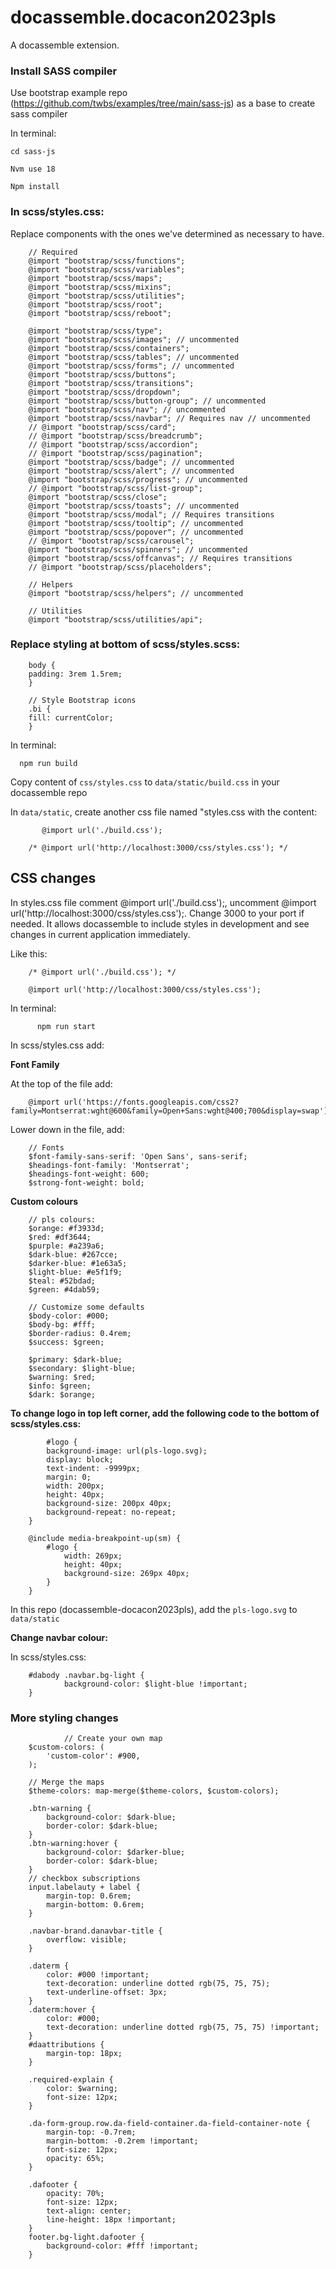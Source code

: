 # docassemble.docacon2023pls

A docassemble extension.

### Install SASS compiler 

Use bootstrap example repo (https://github.com/twbs/examples/tree/main/sass-js) as a base to create sass compiler 

In terminal: 
    
    cd sass-js

    Nvm use 18

    Npm install 
  
### In scss/styles.css:

Replace components with the ones we've determined as necessary to have.

        // Required
        @import "bootstrap/scss/functions";
        @import "bootstrap/scss/variables";
        @import "bootstrap/scss/maps";
        @import "bootstrap/scss/mixins";
        @import "bootstrap/scss/utilities";
        @import "bootstrap/scss/root";
        @import "bootstrap/scss/reboot";

        @import "bootstrap/scss/type";
        @import "bootstrap/scss/images"; // uncommented
        @import "bootstrap/scss/containers";
        @import "bootstrap/scss/tables"; // uncommented
        @import "bootstrap/scss/forms"; // uncommented
        @import "bootstrap/scss/buttons";
        @import "bootstrap/scss/transitions";
        @import "bootstrap/scss/dropdown";
        @import "bootstrap/scss/button-group"; // uncommented
        @import "bootstrap/scss/nav"; // uncommented
        @import "bootstrap/scss/navbar"; // Requires nav // uncommented
        // @import "bootstrap/scss/card";
        // @import "bootstrap/scss/breadcrumb";
        // @import "bootstrap/scss/accordion";
        // @import "bootstrap/scss/pagination";
        @import "bootstrap/scss/badge"; // uncommented
        @import "bootstrap/scss/alert"; // uncommented
        @import "bootstrap/scss/progress"; // uncommented
        // @import "bootstrap/scss/list-group";
        @import "bootstrap/scss/close";
        @import "bootstrap/scss/toasts"; // uncommented
        @import "bootstrap/scss/modal"; // Requires transitions
        @import "bootstrap/scss/tooltip"; // uncommented
        @import "bootstrap/scss/popover"; // uncommented
        // @import "bootstrap/scss/carousel";
        @import "bootstrap/scss/spinners"; // uncommented
        @import "bootstrap/scss/offcanvas"; // Requires transitions
        // @import "bootstrap/scss/placeholders";

        // Helpers
        @import "bootstrap/scss/helpers"; // uncommented

        // Utilities
        @import "bootstrap/scss/utilities/api";
      

### Replace styling at bottom of scss/styles.scss: 

        body {
        padding: 3rem 1.5rem;
        }

        // Style Bootstrap icons
        .bi {
        fill: currentColor;
        }


In terminal: 

      npm run build
      
Copy content of ``css/styles.css`` to ``data/static/build.css`` in your docassemble repo

In ``data/static``, create another css file named "styles.css with the content: 

           @import url('./build.css');

        /* @import url('http://localhost:3000/css/styles.css'); */
        

## CSS changes
In styles.css file comment @import url('./build.css');, uncomment @import url('http://localhost:3000/css/styles.css');. Change 3000 to your port if needed. It allows docassemble to include styles in development and see changes in current application immediately.

Like this: 


        /* @import url('./build.css'); */

        @import url('http://localhost:3000/css/styles.css'); 

In terminal: 
        
          npm run start 

In scss/styles.css add:

**Font Family**

At the top of the file add: 

        @import url('https://fonts.googleapis.com/css2?family=Montserrat:wght@600&family=Open+Sans:wght@400;700&display=swap');
        
 Lower down in the file, add: 
 
        // Fonts
        $font-family-sans-serif: 'Open Sans', sans-serif;
        $headings-font-family: 'Montserrat';
        $headings-font-weight: 600;
        $strong-font-weight: bold;

**Custom colours**

        // pls colours:
        $orange: #f3933d;
        $red: #df3644;
        $purple: #a239a6;
        $dark-blue: #267cce;
        $darker-blue: #1e63a5;
        $light-blue: #e5f1f9;
        $teal: #52bdad;
        $green: #4dab59;
        
        // Customize some defaults
        $body-color: #000;
        $body-bg: #fff;
        $border-radius: 0.4rem;
        $success: $green;

        $primary: $dark-blue;
        $secondary: $light-blue;
        $warning: $red;
        $info: $green;
        $dark: $orange;
        
       
        
**To change logo in top left corner, add the following code to the bottom of scss/styles.css:**
        
            #logo {
            background-image: url(pls-logo.svg);
            display: block;
            text-indent: -9999px;
            margin: 0;
            width: 200px;
            height: 40px;
            background-size: 200px 40px;
            background-repeat: no-repeat;
        }

        @include media-breakpoint-up(sm) {
            #logo {
                width: 269px;
                height: 40px;
                background-size: 269px 40px;
            }
        }

In this repo (docassemble-docacon2023pls), add the ``pls-logo.svg`` to ``data/static``

**Change navbar colour:**

In scss/styles.css:

        #dabody .navbar.bg-light {
                background-color: $light-blue !important;
        }



### More styling changes

                // Create your own map
        $custom-colors: (
            'custom-color': #900,
        );

        // Merge the maps
        $theme-colors: map-merge($theme-colors, $custom-colors);

        .btn-warning {
            background-color: $dark-blue;
            border-color: $dark-blue;
        }
        .btn-warning:hover {
            background-color: $darker-blue;
            border-color: $dark-blue;
        }
        // checkbox subscriptions
        input.labelauty + label {
            margin-top: 0.6rem;
            margin-bottom: 0.6rem;
        }

        .navbar-brand.danavbar-title {
            overflow: visible;
        }

        .daterm {
            color: #000 !important;
            text-decoration: underline dotted rgb(75, 75, 75);
            text-underline-offset: 3px;
        }
        .daterm:hover {
            color: #000;
            text-decoration: underline dotted rgb(75, 75, 75) !important;
        }
        #daattributions {
            margin-top: 18px;
        }

        .required-explain {
            color: $warning;
            font-size: 12px;
        }

        .da-form-group.row.da-field-container.da-field-container-note {
            margin-top: -0.7rem;
            margin-bottom: -0.2rem !important;
            font-size: 12px;
            opacity: 65%;
        }

        .dafooter {
            opacity: 70%;
            font-size: 12px;
            text-align: center;
            line-height: 18px !important;
        }
        footer.bg-light.dafooter {
            background-color: #fff !important;
        }



